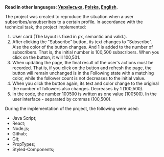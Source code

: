 **Read in other languages: [Українська](README.md), [Polska](README.pl.md),
[English](README.en.md).**

The project was created to reproduce the situation when a user subscribes/unsubscribes to a certain profile.
In accordance with the technical task, the project implemented:
1. User card (The layout is fixed in px, semantic and valid.).
2. After clicking the "Subscribe" button, its text changes to "Subscribe". Also
the color of the button changes. And 1 is added to the number of subscribers. That is,
the initial number is 100,500 subscribers. When you click on the button, it will
100,501.
3. When updating the page, the final result of the user's actions must be recorded. That is,
if you click on the button and refresh the page, the button will remain unchanged
is in the Following state with a matching color, while the follower count is not
decreases to the initial value.
4. When you click the button again, its text and color change to the original
the number of followers also changes. Decreases by 1
(100,500).
5. In the code, the number 100500 is written as one value (100500). In the user interface -
separated by commas (100,500).

During the implementation of the project, the following were used:
- Java Script;
- React;
- Node.js;
- Github;
- Git;
- PropTypes;
- Styled-Components;